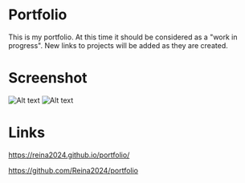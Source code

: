 # Portfolio
This is my portfolio. At this time it should be considered as a "work in progress". New links to projects will be added as they are created.

# Screenshot
![Alt text](./assets/css/images/Screenshot%202024-06-27%20at%207.05.46 PM.png "Portfolio Screen Cap")
![Alt text](./assets/css/images/Screenshot%202024-06-27%20at%207.06.03 PM.png "Portfolio Screen Cap")

# Links
https://reina2024.github.io/portfolio/

https://github.com/Reina2024/portfolio